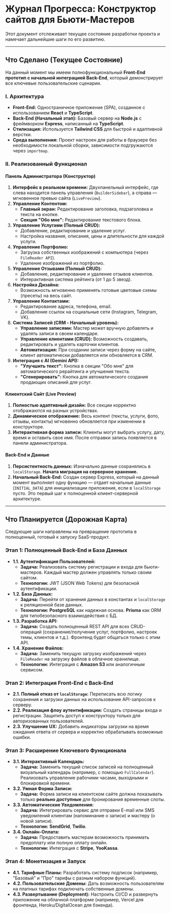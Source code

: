 # Журнал Прогресса: Конструктор сайтов для Бьюти-Мастеров

Этот документ отслеживает текущее состояние разработки проекта и намечает дальнейшие шаги по его развитию.

---

## Что Сделано (Текущее Состояние)

На данный момент мы имеем полнофункциональный **Front-End прототип с начальной интеграцией Back-End**, который демонстрирует все ключевые пользовательские сценарии.

### I. Архитектура

*   **Front-End:** Одностраничное приложение (SPA), созданное с использованием **React** и **TypeScript**.
*   **Back-End (Начальный этап):** Базовый сервер на **Node.js** с фреймворком **Express**, написанный на **TypeScript**.
*   **Стилизация:** Используется **Tailwind CSS** для быстрой и адаптивной верстки.
*   **Среда выполнения:** Проект настроен для работы в браузере без необходимости локальной сборки, зависимости подгружаются через `importmap`.

### II. Реализованный Функционал

#### Панель Администратора (Конструктор)

1.  **Интерфейс в реальном времени:** Двухпанельный интерфейс, где слева находится панель управления (`BuilderSidebar`), а справа — мгновенное превью сайта (`LivePreview`).
2.  **Управление Контентом:**
    *   **Главный экран:** Редактирование заголовка, подзаголовка и текста на кнопке.
    *   **Секция "Обо мне":** Редактирование текстового блока.
3.  **Управление Услугами (Полный CRUD):**
    *   Добавление, редактирование и удаление услуг.
    *   Настройка названия, описания, цены и длительности для каждой услуги.
4.  **Управление Портфолио:**
    *   Загрузка собственных изображений с компьютера (через `FileReader API`).
    *   Удаление изображений из портфолио.
5.  **Управление Отзывами (Полный CRUD):**
    *   Добавление, редактирование и удаление отзывов клиентов.
    *   Интерактивная система рейтинга (от 1 до 5 звезд).
6.  **Настройка Дизайна:**
    *   Возможность мгновенно применять готовые цветовые схемы (пресеты) на весь сайт.
7.  **Управление Контактами:**
    *   Редактирование адреса, телефона, email.
    *   Добавление ссылок на социальные сети (Instagram, Telegram, VK).
8.  **Система Записей (CRM - Начальный уровень):**
    *   **Управление записями:** Мастер может вручную добавлять и удалять записи в своем календаре.
    *   **Управление клиентами (CRUD):** Возможность создавать, редактировать и удалять карточки клиентов.
    *   **Автоматизация:** При создании записи через форму на сайте, клиент автоматически добавляется или обновляется в CRM.
9.  **Интеграция с AI (Gemini API):**
    *   **"Улучшить текст":** Кнопка в секции "Обо мне" для автоматического рерайтинга и улучшения текста.
    *   **"Сгенерировать":** Кнопка для автоматического создания продающих описаний для услуг.

#### Клиентский Сайт (Live Preview)

1.  **Полностью адаптивный дизайн:** Все секции корректно отображаются на разных устройствах.
2.  **Динамическое отображение:** Весь контент (тексты, услуги, фото, отзывы, контакты) мгновенно обновляется при изменении в конструкторе.
3.  **Интерактивная форма записи:** Клиенты могут выбрать услугу, дату, время и оставить свое имя. После отправки запись появляется в панели администратора.

#### Back-End и Данные

1.  **Персистентность данных:** Изначально данные сохранялись в `localStorage`. **Начата миграция на серверное хранение.**
2.  **Начальный Back-End:** Создан сервер Express, который на данный момент выполняет одну функцию — отдает начальные данные (`INITIAL_DATA`) для инициализации приложения, если в `localStorage` пусто. Это первый шаг к полноценной клиент-серверной архитектуре.

---

## Что Планируется (Дорожная Карта)

Следующие шаги направлены на превращение прототипа в полноценный, готовый к запуску SaaS-продукт.

### Этап 1: Полноценный Back-End и База Данных

*   **1.1. Аутентификация Пользователей:**
    *   **Задача:** Реализовать систему регистрации и входа для бьюти-мастеров. Каждый мастер должен управлять только своим сайтом.
    *   **Технологии:** JWT (JSON Web Tokens) для безопасной аутентификации.
*   **1.2. База Данных:**
    *   **Задача:** Перейти от хранения данных в константах и `localStorage` к реляционной базе данных.
    *   **Технологии:** **PostgreSQL** как надежная основа. **Prisma** как ORM для типобезопасного взаимодействия с БД.
*   **1.3. Разработка API:**
    *   **Задача:** Создать полноценный REST API для всех CRUD-операций (сохранение/получение услуг, портфолио, настроек темы, клиентов и т.д.). Фронтенд будет общаться только с этим API.
*   **1.4. Хранение Файлов:**
    *   **Задача:** Заменить текущую загрузку изображений через `FileReader` на загрузку файлов в облачное хранилище.
    *   **Технологии:** Интеграция с **Amazon S3** или аналогичным сервисом.

### Этап 2: Интеграция Front-End с Back-End

*   **2.1. Полный отказ от `localStorage`:** Переписать всю логику сохранения и загрузки данных на использование API-запросов к серверу.
*   **2.2. Реализация флоу аутентификации:** Создать страницы входа и регистрации. Защитить доступ к конструктору только для авторизованных пользователей.
*   **2.3. Улучшение UX:** Добавить индикаторы загрузки на время ожидания ответа от сервера и корректно обрабатывать возможные ошибки.

### Этап 3: Расширение Ключевого Функционала

*   **3.1. Интерактивный Календарь:**
    *   **Задача:** Заменить текущий список записей на полноценный визуальный календарь (например, с помощью `FullCalendar`). Реализовать управление рабочими часами, выходными и блокировкой времени.
*   **3.2. Умная Форма Записи:**
    *   **Задача:** Форма записи на клиентском сайте должна показывать только **реально доступные** для бронирования временные слоты.
*   **3.3. Автоматические Уведомления:**
    *   **Задача:** Интегрировать сервис для отправки E-mail или SMS уведомлений клиентам (напоминание о записи) и мастеру (о новой записи).
    *   **Технологии:** **SendGrid**, **Twilio**.
*   **3.4. Онлайн-Оплата:**
    *   **Задача:** Предоставить мастерам возможность принимать предоплату или полную оплату онлайн.
    *   **Технологии:** Интеграция с **Stripe**, **YooKassa**.

### Этап 4: Монетизация и Запуск

*   **4.1. Тарифные Планы:** Разработать систему подписок (например, "Базовый" и "Про" тарифы с разным набором функций).
*   **4.2. Пользовательские Домены:** Дать возможность пользователям на платных тарифах подключать собственные домены.
*   **4.3. Развертывание (Deployment):** Настроить CI/CD и развернуть приложение на облачной платформе (например, Vercel для фронтенда, Heroku/DigitalOcean для бэкенда).
